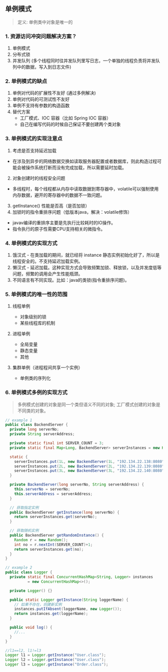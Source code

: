 ## <b>单例模式</b> ##
> 定义: 单例类中对象是唯一的

### 1. 资源访问冲突问题解决方案？ ###
1. 单例模式
2. 分布式锁
3. 并发队列 (多个线程同时往并发队列里写日志，一个单独的线程负责将并发队列中的数据，写入到日志文件)

### 2. 单例模式的缺点 ###
1. 单例对代码的扩展性不友好 (通过多例解决)
2. 单例对代码的可测试性不友好
3. 单例不支持有参数的构造函数
4. 替代方案
    - 工厂模式、IOC 容器（比如 Spring IOC 容器）
    - 自己在编写代码的时候自己保证不要创建两个类对象

### 3. 单例模式的实现注意点 ###
1. 考虑是否支持延迟加载
  - 在涉及到异步的网络数据交换如读取服务器配置或者数据库，则此构造过程可能会被操作系统打断而没有完成加载，所以需要延时加载。

2. 对象创建时的线程安全问题
  - 多线程时，每个线程都从内存中读取数据到寄存器中，volatile可以强制使用内存数据，避开的寄存器中的数据不一致问题。

3. getInstance() 性能是否高（是否加锁）
4. 加锁时的指令重排序问题（低版本java，解决：volatile修饰） 
  - javav编译的重排序主要是先执行比较耗时的IO操作。
  - 指令执行的原子性需要CPU支持相关的微指令。

### 4. 单例模式的实现方式 ###
1. 饿汉式 - 在类加载的期间，就已经将 instance 静态实例初始化好了，所以是线程安全的。不支持延迟加载实例。
2. 懒汉式 - 延迟加载。这种实现方式会导致频繁加锁、释放锁，以及并发度低等问题，频繁的调用会产生性能瓶颈。
3. 不同语言有不同实现。比如：java的类锁(指令重排序问题)。

### 5. 单例模式的唯一性的范围 ###
1. 线程单例
    - 对象级别的锁
    - 某些线程库的机制

2. 进程单例
    - 全局变量
    - 静态变量
    - 其他

3. 集群单例（进程程间共享一个实例）
    - 单例类的序列化


### 6. 单例模式多例的实现方式 ###

> 多例模式创建的对象是同一个类但语义不同的对象; 工厂模式创建的对象是不同类的对象。

```java
// example 1
public class BackendServer {
  private long serverNo;
  private String serverAddress;

  private static final int SERVER_COUNT = 3;
  private static final Map<Long, BackendServer> serverInstances = new HashMap<>();

  static {
    serverInstances.put(1L, new BackendServer(1L, "192.134.22.138:8080"));
    serverInstances.put(2L, new BackendServer(2L, "192.134.22.139:8080"));
    serverInstances.put(3L, new BackendServer(3L, "192.134.22.140:8080"));
  }

  private BackendServer(long serverNo, String serverAddress) {
    this.serverNo = serverNo;
    this.serverAddress = serverAddress;
  }

  // 获取指定实例
  public BackendServer getInstance(long serverNo) {
    return serverInstances.get(serverNo);
  }

  // 获取随机实例
  public BackendServer getRandomInstance() {
    Random r = new Random();
    int no = r.nextInt(SERVER_COUNT)+1;
    return serverInstances.get(no);
  }
}

// example 2
public class Logger {
  private static final ConcurrentHashMap<String, Logger> instances
          = new ConcurrentHashMap<>();

  private Logger() {}

  public static Logger getInstance(String loggerName) {
    // 如果不存在，创建新实例
    instances.putIfAbsent(loggerName, new Logger());
    return instances.get(loggerName);
  }

  public void log() {
    //...
  }
}

//l1==l2, l1!=l3
Logger l1 = Logger.getInstance("User.class");
Logger l2 = Logger.getInstance("User.class");
Logger l3 = Logger.getInstance("Order.class");
```
